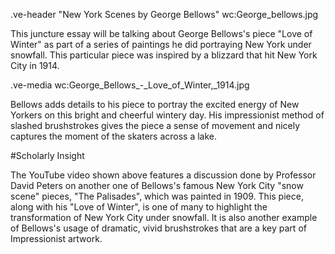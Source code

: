 
.ve-header "New York Scenes by George Bellows" wc:George_bellows.jpg

This juncture essay will be talking about George Bellows's piece "Love of Winter" as part of a series of paintings he did portraying New York under snowfall. This particular piece was inspired by a blizzard that hit New York City in 1914. 

.ve-media wc:George_Bellows_-_Love_of_Winter,_1914.jpg

Bellows adds details to his piece to portray the excited energy of New Yorkers on this bright and cheerful wintery day. His impressionist method of slashed brushstrokes gives the piece a sense of movement and nicely captures the moment of the skaters across a lake.

#Scholarly Insight


The YouTube video shown above features a discussion done by Professor David Peters on another one of Bellows's famous New York City "snow scene" pieces, "The Palisades", which was painted in 1909. This piece, along with his "Love of Winter", is one of many to highlight the transformation of New York City under snowfall. It is also another example of Bellows's usage of dramatic, vivid brushstrokes that are a key part of Impressionist artwork.



